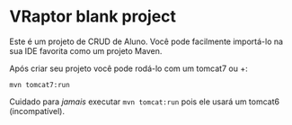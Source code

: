 # VRaptor blank project

Este é um projeto de CRUD de Aluno. Você pode facilmente importá-lo na sua IDE favorita como um projeto Maven.

Após criar seu projeto você pode rodá-lo com um tomcat7 ou +:

```
mvn tomcat7:run
```

Cuidado para *jamais* executar `mvn tomcat:run` pois ele usará um tomcat6 (incompatível).
